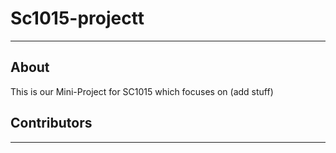 # Sc1015-projectt
-------------

## About
This is our Mini-Project for SC1015 which focuses on (add stuff)



## Contributors
--------------
